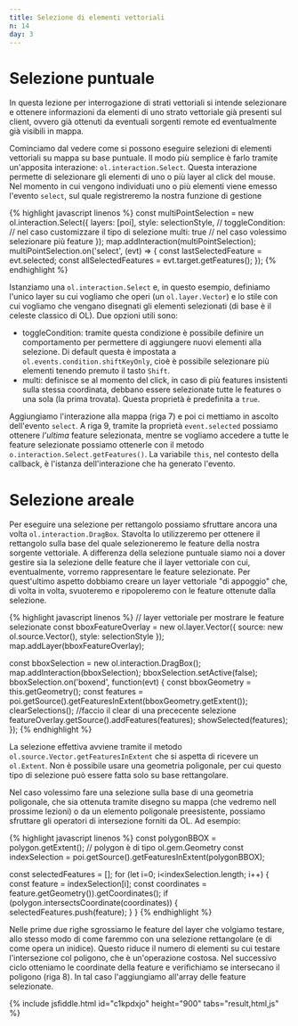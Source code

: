 ```yaml
---
title: Selezione di elementi vettoriali
n: 14
day: 3
---
```

Selezione puntuale
==================
In questa lezione per interrogazione di strati vettoriali si intende selezionare e ottenere informazioni da elementi di uno strato vettoriale già presenti sul client, ovvero già ottenuti da eventuali sorgenti remote ed eventualmente già visibili in mappa.

Cominciamo dal vedere come si possono eseguire selezioni di elementi vettoriali su mappa su base puntuale. Il modo più semplice è farlo tramite un'apposita interazione: `ol.interaction.Select`.
Questa interazione permette di selezionare gli elementi di uno o più layer al click del mouse. Nel momento in cui vengono individuati uno o più elementi viene emesso l'evento `select`, sul quale registreremo la nostra funzione di gestione

{% highlight javascript linenos %}
const multiPointSelection = new ol.interaction.Select({
    layers: [poi],
    style: selectionStyle,
    // toggleCondition: // nel caso customizzare il tipo di selezione
    multi: true // nel caso volessimo selezionare più feature
});
map.addInteraction(multiPointSelection);
multiPointSelection.on('select', (evt) => {
    const lastSelectedFeature = evt.selected;
    const allSelectedFeatures = evt.target.getFeatures();
});
{% endhighlight %}

Istanziamo una `ol.interaction.Select` e, in questo esempio, definiamo l'unico layer su cui vogliamo che operi (un `ol.layer.Vector`) e lo stile con cui vogliamo che vengano disegnati gli elementi selezionati (di base è il celeste classico di OL).
Due opzioni utili sono:

* toggleCondition: tramite questa condizione è possibile definire un comportamento per permettere di aggiungere nuovi elementi alla selezione. Di default questa è impostata a `ol.events.condition.shiftKeyOnly`, cioè è possibile selezionare più elementi tenendo premuto il tasto `Shift`. 
* multi: definisce se al momento del click, in caso di più features insistenti sulla stessa coordinata, debbano essere selezionate tutte le features o una sola (la prima trovata). Questa proprietà è predefinita a `true`.

Aggiungiamo l'interazione alla mappa (riga 7) e poi ci mettiamo in ascolto dell'evento `select`. A riga 9, tramite la proprietà `event.selected` possiamo ottenere *l'ultima* feature selezionata, mentre se vogliamo accedere a tutte le feature selezionate possiamo ottenerle con il metodo `o.interaction.Select.getFeatures()`. La variabile `this`, nel contesto della callback, è l'istanza dell'interazione che ha generato l'evento.

Selezione areale
================
Per eseguire una selezione per rettangolo possiamo sfruttare ancora una volta `ol.interaction.DragBox`. Stavolta lo utilizzeremo per ottenere il rettangolo sulla base del quale selezioneremo le feature della nostra sorgente vettoriale.
A differenza della selezione puntuale siamo noi a dover gestire sia la selezione delle feature che il layer vettoriale con cui, eventualmente, vorremo rappresentare le feature selezionate. 
Per quest'ultimo aspetto dobbiamo creare un layer vettoriale "di appoggio" che, di volta in volta, svuoteremo e ripopoleremo con le feature ottenute dalla selezione.

{% highlight javascript linenos %}
// layer vettoriale per mostrare le feature selezionate
const bboxFeatureOverlay = new ol.layer.Vector({
    source: new ol.source.Vector(),
    style: selectionStyle
});
map.addLayer(bboxFeatureOverlay);

const bboxSelection = new ol.interaction.DragBox();
map.addInteraction(bboxSelection);
bboxSelection.setActive(false);
bboxSelection.on('boxend', function(evt) {
  const bboxGeometry = this.getGeometry();
  const features = poi.getSource().getFeaturesInExtent(bboxGeometry.getExtent());
  clearSelections(); //faccio il clear di una prececente selezione
  featureOverlay.getSource().addFeatures(features);
  showSelected(features);
});
{% endhighlight %}

La selezione effettiva avviene tramite il metodo `ol.source.Vector.getFeaturesInExtent` che si aspetta di ricevere un `ol.Extent`. Non è possibile usare una geometria poligonale, per cui questo tipo di selezione può essere fatta solo su base rettangolare.

Nel caso volessimo fare una selezione sulla base di una geometria poligonale, che sia ottenuta tramite disegno su mappa (che vedremo nell prossime lezioni) o da un elemento poligonale preesistente, possiamo sfruttare gli operatori di intersezione forniti da OL. Ad esempio:

{% highlight javascript linenos %}
const polygonBBOX = polygon.getExtent(); // polygon è di tipo ol.gem.Geometry
const indexSelection = poi.getSource().getFeaturesInExtent(polygonBBOX);

const selectedFeatures = [];
for (let i=0; i<indexSelection.length; i++) {
    const feature = indexSelection[i];
    const coordinates = feature.getGeometry()).getCoordinates();
    if (polygon.intersectsCoordinate(coordinates)) {
        selectedFeatures.push(feature);
    }
}
{% endhighlight %}

Nelle prime due righe sgrossiamo le feature del layer che volgiamo testare, allo stesso modo di come faremmo con una selezione rettangolare (e di come opera un inidice). Questo riduce il numero di elementi su cui testare l'intersezione col poligono, che è un'operazione costosa.
Nel successivo ciclo otteniamo le coordinate della feature e verifichiamo se intersecano il poligono (riga 8). In tal caso l'aggiungiamo all'array delle feature selezionate.

{% include jsfiddle.html id="c1kpdxjo" height="900" tabs="result,html,js" %}
